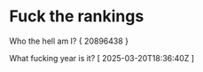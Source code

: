 # Fuck the rankings

Who the hell am I?
{ 20896438 }

What fucking year is it?
[ 2025-03-20T18:36:40Z ]
